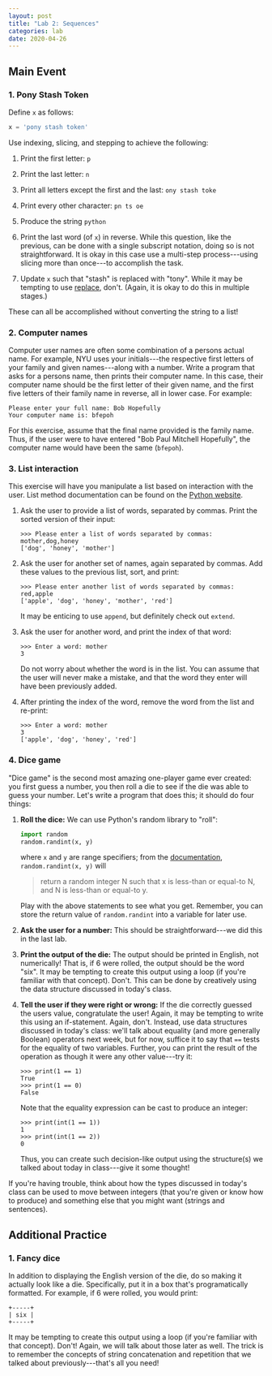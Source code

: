 ```yaml
---
layout: post
title: "Lab 2: Sequences"
categories: lab
date: 2020-04-26
---
```


## Main Event


### <a name="pony-stash-token"></a>1. Pony Stash Token
Define `x` as follows:
```python
x = 'pony stash token'
```
Use indexing, slicing, and stepping to achieve the following:

1. Print the first letter: `p`

2. Print the last letter: `n`

3. Print all letters except the first and the last: `ony stash toke`

4. Print every other character: `pn ts oe`

5. Produce the string `python`

6. Print the last word (of `x`) in reverse. While this question, like
   the previous, can be done with a single subscript notation, doing
   so is not straightforward. It is okay in this case use a multi-step
   process---using slicing more than once---to accomplish the task.

7. Update `x` such that "stash" is replaced with "tony". While it may
   be tempting to use
   [replace](https://docs.python.org/3/library/stdtypes.html#str.replace),
   don't. (Again, it is okay to do this in multiple stages.)

These can all be accomplished without converting the string to a list!


### <a name="cname"></a>2. Computer names
Computer user names are often some combination of a persons actual
name. For example, NYU uses your initials---the respective first
letters of your family and given names---along with a number. Write a
program that asks for a persons name, then prints their computer
name. In this case, their computer name should be the first letter of
their given name, and the first five letters of their family name in
reverse, all in lower case. For example:

```
Please enter your full name: Bob Hopefully
Your computer name is: bfepoh
```

For this exercise, assume that the final name provided is the family
name. Thus, if the user were to have entered "Bob Paul Mitchell
Hopefully", the computer name would have been the same
(`bfepoh`).


### <a name="list-interaction"></a>3. List interaction
This exercise will have you manipulate a list based on interaction
with the user. List method documentation can be found on the [Python
website](https://docs.python.org/3/tutorial/datastructures.html#more-on-lists).

1. Ask the user to provide a list of words, separated by commas. Print
   the sorted version of their input:

   ```
   >>> Please enter a list of words separated by commas: mother,dog,honey
   ['dog', 'honey', 'mother']
   ```

2. Ask the user for another set of names, again separated by
   commas. Add these values to the previous list, sort, and print:

   ```
   >>> Please enter another list of words separated by commas: red,apple
   ['apple', 'dog', 'honey', 'mother', 'red']
   ```

   It may be enticing to use `append`, but definitely check out
   `extend`.

3. Ask the user for another word, and print the index of that word:

   ```
   >>> Enter a word: mother
   3
   ```

   Do not worry about whether the word is in the list. You can assume
   that the user will never make a mistake, and that the word they
   enter will have been previously added.

4. After printing the index of the word, remove the word from the
   list and re-print:

   ```
   >>> Enter a word: mother
   3
   ['apple', 'dog', 'honey', 'red']
   ```


### <a name="dice-game"></a>4. Dice game
"Dice game" is the second most amazing one-player game ever created:
you first guess a number, you then roll a die to see if the die was
able to guess your number. Let's write a program that does this; it
should do four things:

1. **Roll the dice:** We can use Python's random library to "roll":

   ```python
   import random
   random.randint(x, y)
   ```

   where `x` and `y` are range specifiers; from the
   [documentation](https://docs.python.org/3/library/random.html#random.randint),
   `random.randint(x, y)` will

   > return a random integer N such that x is less-than or equal-to N,
   > and N is less-than or equal-to y.

   Play with the above statements to see what you get. Remember, you
   can store the return value of `random.randint` into a variable for
   later use.

2. **Ask the user for a number:** This should be straightforward---we
   did this in the last lab.

3. **Print the output of the die:** The output should be printed in
   English, not numerically! That is, if 6 were rolled, the output
   should be the word "six". It may be tempting to create this output
   using a loop (if you're familiar with that concept). Don't. This
   can be done by creatively using the data structure discussed in
   today's class.

4. **Tell the user if they were right or wrong:** If the die correctly
   guessed the users value, congratulate the user! Again, it may be
   tempting to write this using an if-statement. Again,
   don't. Instead, use data structures discussed in today's class:
   we'll talk about equality (and more generally Boolean) operators
   next week, but for now, suffice it to say that `==` tests for the
   equality of two variables. Further, you can print the result of the
   operation as though it were any other value---try it:

   ```
   >>> print(1 == 1)
   True
   >>> print(1 == 0)
   False
   ```

   Note that the equality expression can be cast to produce an
   integer:

   ```
   >>> print(int(1 == 1))
   1
   >>> print(int(1 == 2))
   0
   ```

   Thus, you can create such decision-like output using the
   structure(s) we talked about today in class---give it some thought!

If you're having trouble, think about how the types discussed in
today's class can be used to move between integers (that you're given
or know how to produce) and something else that you might want
(strings and sentences).


## Additional Practice


### <a name="dice-game-extension"></a>1. Fancy dice
In addition to displaying the English version of the die, do so making
it actually look like a die. Specifically, put it in a box that's
programatically formatted. For example, if 6 were rolled, you would
print:

```
+-----+
| six |
+-----+
```

It may be tempting to create this output using a loop (if you're
familiar with that concept). Don't! Again, we will talk about those
later as well. The trick is to remember the concepts of string
concatenation and repetition that we talked about previously---that's
all you need!

